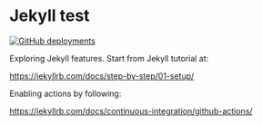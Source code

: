 
Jekyll test
===========

[![GitHub deployments](https://img.shields.io/github/deployments/bunop/jekyll-test/github-pages)](https://bunop.github.io/jekyll-test/)

Exploring Jekyll features. Start from Jekyll tutorial at:

https://jekyllrb.com/docs/step-by-step/01-setup/

Enabling actions by following:

https://jekyllrb.com/docs/continuous-integration/github-actions/
